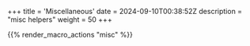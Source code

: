 +++
title = 'Miscellaneous'
date = 2024-09-10T00:38:52Z
description = "misc helpers"
weight = 50
+++

{{% render_macro_actions "misc" %}}
